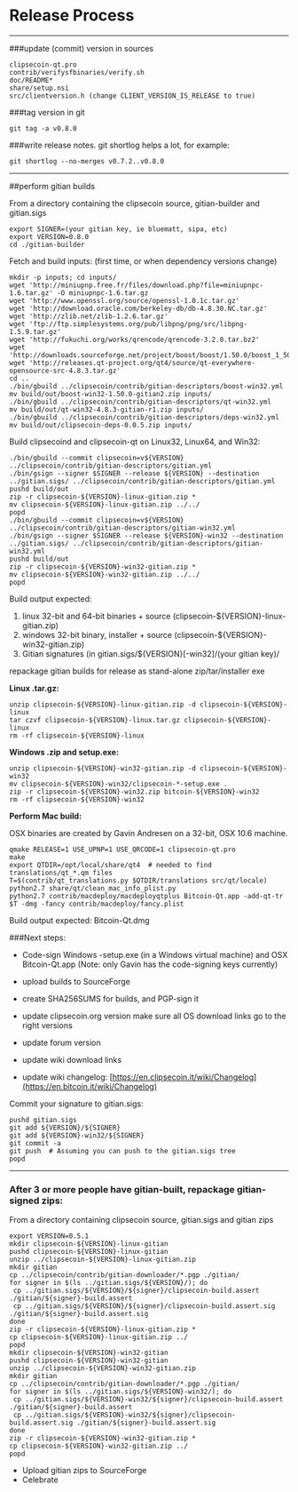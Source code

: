 Release Process
====================

* * *

###update (commit) version in sources


	clipsecoin-qt.pro
	contrib/verifysfbinaries/verify.sh
	doc/README*
	share/setup.nsi
	src/clientversion.h (change CLIENT_VERSION_IS_RELEASE to true)

###tag version in git

	git tag -a v0.8.0

###write release notes. git shortlog helps a lot, for example:

	git shortlog --no-merges v0.7.2..v0.8.0

* * *

##perform gitian builds

 From a directory containing the clipsecoin source, gitian-builder and gitian.sigs
  
	export SIGNER=(your gitian key, ie bluematt, sipa, etc)
	export VERSION=0.8.0
	cd ./gitian-builder

 Fetch and build inputs: (first time, or when dependency versions change)

	mkdir -p inputs; cd inputs/
	wget 'http://miniupnp.free.fr/files/download.php?file=miniupnpc-1.6.tar.gz' -O miniupnpc-1.6.tar.gz
	wget 'http://www.openssl.org/source/openssl-1.0.1c.tar.gz'
	wget 'http://download.oracle.com/berkeley-db/db-4.8.30.NC.tar.gz'
	wget 'http://zlib.net/zlib-1.2.6.tar.gz'
	wget 'ftp://ftp.simplesystems.org/pub/libpng/png/src/libpng-1.5.9.tar.gz'
	wget 'http://fukuchi.org/works/qrencode/qrencode-3.2.0.tar.bz2'
	wget 'http://downloads.sourceforge.net/project/boost/boost/1.50.0/boost_1_50_0.tar.bz2'
	wget 'http://releases.qt-project.org/qt4/source/qt-everywhere-opensource-src-4.8.3.tar.gz'
	cd ..
	./bin/gbuild ../clipsecoin/contrib/gitian-descriptors/boost-win32.yml
	mv build/out/boost-win32-1.50.0-gitian2.zip inputs/
	./bin/gbuild ../clipsecoin/contrib/gitian-descriptors/qt-win32.yml
	mv build/out/qt-win32-4.8.3-gitian-r1.zip inputs/
	./bin/gbuild ../clipsecoin/contrib/gitian-descriptors/deps-win32.yml
	mv build/out/clipsecoin-deps-0.0.5.zip inputs/

 Build clipsecoind and clipsecoin-qt on Linux32, Linux64, and Win32:
  
	./bin/gbuild --commit clipsecoin=v${VERSION} ../clipsecoin/contrib/gitian-descriptors/gitian.yml
	./bin/gsign --signer $SIGNER --release ${VERSION} --destination ../gitian.sigs/ ../clipsecoin/contrib/gitian-descriptors/gitian.yml
	pushd build/out
	zip -r clipsecoin-${VERSION}-linux-gitian.zip *
	mv clipsecoin-${VERSION}-linux-gitian.zip ../../
	popd
	./bin/gbuild --commit clipsecoin=v${VERSION} ../clipsecoin/contrib/gitian-descriptors/gitian-win32.yml
	./bin/gsign --signer $SIGNER --release ${VERSION}-win32 --destination ../gitian.sigs/ ../clipsecoin/contrib/gitian-descriptors/gitian-win32.yml
	pushd build/out
	zip -r clipsecoin-${VERSION}-win32-gitian.zip *
	mv clipsecoin-${VERSION}-win32-gitian.zip ../../
	popd

  Build output expected:

  1. linux 32-bit and 64-bit binaries + source (clipsecoin-${VERSION}-linux-gitian.zip)
  2. windows 32-bit binary, installer + source (clipsecoin-${VERSION}-win32-gitian.zip)
  3. Gitian signatures (in gitian.sigs/${VERSION}[-win32]/(your gitian key)/

repackage gitian builds for release as stand-alone zip/tar/installer exe

**Linux .tar.gz:**

	unzip clipsecoin-${VERSION}-linux-gitian.zip -d clipsecoin-${VERSION}-linux
	tar czvf clipsecoin-${VERSION}-linux.tar.gz clipsecoin-${VERSION}-linux
	rm -rf clipsecoin-${VERSION}-linux

**Windows .zip and setup.exe:**

	unzip clipsecoin-${VERSION}-win32-gitian.zip -d clipsecoin-${VERSION}-win32
	mv clipsecoin-${VERSION}-win32/clipsecoin-*-setup.exe .
	zip -r clipsecoin-${VERSION}-win32.zip bitcoin-${VERSION}-win32
	rm -rf clipsecoin-${VERSION}-win32

**Perform Mac build:**

  OSX binaries are created by Gavin Andresen on a 32-bit, OSX 10.6 machine.

	qmake RELEASE=1 USE_UPNP=1 USE_QRCODE=1 clipsecoin-qt.pro
	make
	export QTDIR=/opt/local/share/qt4  # needed to find translations/qt_*.qm files
	T=$(contrib/qt_translations.py $QTDIR/translations src/qt/locale)
	python2.7 share/qt/clean_mac_info_plist.py
	python2.7 contrib/macdeploy/macdeployqtplus Bitcoin-Qt.app -add-qt-tr $T -dmg -fancy contrib/macdeploy/fancy.plist

 Build output expected: Bitcoin-Qt.dmg

###Next steps:

* Code-sign Windows -setup.exe (in a Windows virtual machine) and
  OSX Bitcoin-Qt.app (Note: only Gavin has the code-signing keys currently)

* upload builds to SourceForge

* create SHA256SUMS for builds, and PGP-sign it

* update clipsecoin.org version
  make sure all OS download links go to the right versions

* update forum version

* update wiki download links

* update wiki changelog: [https://en.clipsecoin.it/wiki/Changelog](https://en.bitcoin.it/wiki/Changelog)

Commit your signature to gitian.sigs:

	pushd gitian.sigs
	git add ${VERSION}/${SIGNER}
	git add ${VERSION}-win32/${SIGNER}
	git commit -a
	git push  # Assuming you can push to the gitian.sigs tree
	popd

-------------------------------------------------------------------------

### After 3 or more people have gitian-built, repackage gitian-signed zips:

From a directory containing clipsecoin source, gitian.sigs and gitian zips

	export VERSION=0.5.1
	mkdir clipsecoin-${VERSION}-linux-gitian
	pushd clipsecoin-${VERSION}-linux-gitian
	unzip ../clipsecoin-${VERSION}-linux-gitian.zip
	mkdir gitian
	cp ../clipsecoin/contrib/gitian-downloader/*.pgp ./gitian/
	for signer in $(ls ../gitian.sigs/${VERSION}/); do
	 cp ../gitian.sigs/${VERSION}/${signer}/clipsecoin-build.assert ./gitian/${signer}-build.assert
	 cp ../gitian.sigs/${VERSION}/${signer}/clipsecoin-build.assert.sig ./gitian/${signer}-build.assert.sig
	done
	zip -r clipsecoin-${VERSION}-linux-gitian.zip *
	cp clipsecoin-${VERSION}-linux-gitian.zip ../
	popd
	mkdir clipsecoin-${VERSION}-win32-gitian
	pushd clipsecoin-${VERSION}-win32-gitian
	unzip ../clipsecoin-${VERSION}-win32-gitian.zip
	mkdir gitian
	cp ../clipsecoin/contrib/gitian-downloader/*.pgp ./gitian/
	for signer in $(ls ../gitian.sigs/${VERSION}-win32/); do
	 cp ../gitian.sigs/${VERSION}-win32/${signer}/clipsecoin-build.assert ./gitian/${signer}-build.assert
	 cp ../gitian.sigs/${VERSION}-win32/${signer}/clipsecoin-build.assert.sig ./gitian/${signer}-build.assert.sig
	done
	zip -r clipsecoin-${VERSION}-win32-gitian.zip *
	cp clipsecoin-${VERSION}-win32-gitian.zip ../
	popd

- Upload gitian zips to SourceForge
- Celebrate 
